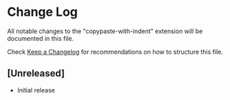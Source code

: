 # Change Log

All notable changes to the "copypaste-with-indent" extension will be documented in this file.

Check [Keep a Changelog](http://keepachangelog.com/) for recommendations on how to structure this file.

## [Unreleased]

- Initial release